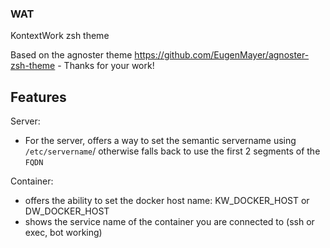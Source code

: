 ### WAT

KontextWork zsh theme 

Based on the agnoster theme https://github.com/EugenMayer/agnoster-zsh-theme - Thanks for your work!

## Features

Server:

- For the server, offers a way to set the semantic servername using `/etc/servername`/ otherwise falls back to use the first 2 segments of the `FQDN`

Container:
- offers the ability to set the docker host name: KW_DOCKER_HOST or DW_DOCKER_HOST
- shows the service name of the container you are connected to (ssh or exec, bot working)
